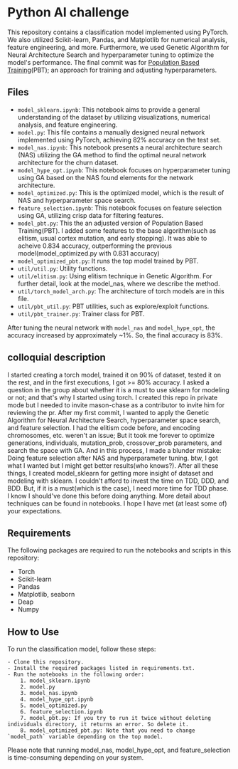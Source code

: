 # Python AI challenge

This repository contains a classification model implemented using PyTorch. We also utilized Scikit-learn, Pandas, and Matplotlib for numerical analysis, feature engineering, and more. Furthermore, we used Genetic Algorithm for Neural Architecture Search and hyperparameter tuning to optimize the model's performance. The final commit was for  [Population Based Training](https://www.deepmind.com/blog/population-based-training-of-neural-networks)(PBT); an approach for training and adjusting hyperparameters.

## Files

- `model_sklearn.ipynb`: This notebook aims to provide a general understanding of the dataset by utilizing visualizations, numerical analysis, and feature engineering.
- `model.py`: This file contains a manually designed neural network implemented using PyTorch, achieving 82% accuracy on the test set.
- `model_nas.ipynb`: This notebook presents a neural architecture search (NAS) utilizing the GA method to find the optimal neural network architecture for the churn dataset.
- `model_hype_opt.ipynb`: This notebook focuses on hyperparameter tuning using GA based on the NAS found elements for the network architecture.
- `model_optimized.py`: This is the optimized model, which is the result of NAS and hyperparameter space search.
- `feature_selection.ipynb`: This notebook focuses on feature selection using GA, utilizing crisp data for filtering features.
- `model_pbt.py`: This the an adjusted version of Population Based Training(PBT).  I added some features to the base algorithm(such as elitism, usual cortex mutation, and early stopping). It was able to acheive 0.834 accuracy, outperforming the previous model(model_optimized.py with 0.831 accuracy)
- `model_optimized_pbt.py`: It runs the top model trained by PBT.
- `util/util.py`: Utility functions.
- `util/elitism.py`: Using elitism technique in Genetic Algorithm. For further detail, look at the model_nas, where we describe the method.
- `util/torch_model_arch.py`: The architecture of torch models are in this file.
- `util/pbt_util.py`: PBT utilities, such as explore/exploit functions.
- `util/pbt_trainer.py`: Trainer class for PBT.

After tuning the neural network with `model_nas` and `model_hype_opt`, the accuracy increased by approximately ~1%. So, the final accuracy is 83%.

## colloquial description
I started creating a torch model, trained it on 90% of dataset, tested it on the rest, and in the first executions, I got >= 80% accuracy. I asked a question in the group about whether it is a must to use sklearn for modeling or not; and that's why I started using torch. I created this repo in private mode but I needed to invite mason-chase as a contributor to invite him for reviewing the pr. After my first commit, I wanted to apply the Genetic Algorithm for Neural Architecture Search, hyperparameter space search, and feature selection. I had the elitism code before, and encoding chromosomes, etc. weren't an issue; But it took me forever to optimize generations, individuals, mutation_prob, crossover_prob parameters, and search the space with GA. And in this process, I made a blunder mistake: Doing feature selection after NAS and hyperparameter tuning. btw, I got what I wanted but I might get better results(who knows?). After all these things, I created model_sklearn for getting more insight of dataset and modeling with sklearn. I couldn't afford to invest the time on TDD, DDD, and BDD. But, if it is a must(which is the case), I need more time for TDD phase. I know I should've done this before doing anything. More detail about techniques can be found in notebooks. I hope I have met (at least some of) your expectations.

## Requirements

The following packages are required to run the notebooks and scripts in this repository:

- Torch
- Scikit-learn
- Pandas
- Matplotlib, seaborn
- Deap
- Numpy

## How to Use

To run the classification model, follow these steps:

    - Clone this repository.
    - Install the required packages listed in requirements.txt.
    - Run the notebooks in the following order: 
        1. model_sklearn.ipynb
        2. model.py
        3. model_nas.ipynb
        4. model_hype_opt.ipynb
        5. model_optimized.py
        6. feature_selection.ipynb
        7. model_pbt.py: If you try to run it twice without deleting individuals directory, it returns an error. So delete it.
        8. model_optimized_pbt.py: Note that you need to change `model_path` variable depending on the top model.

Please note that running model_nas, model_hype_opt, and feature_selection is time-consuming depending on your system.

